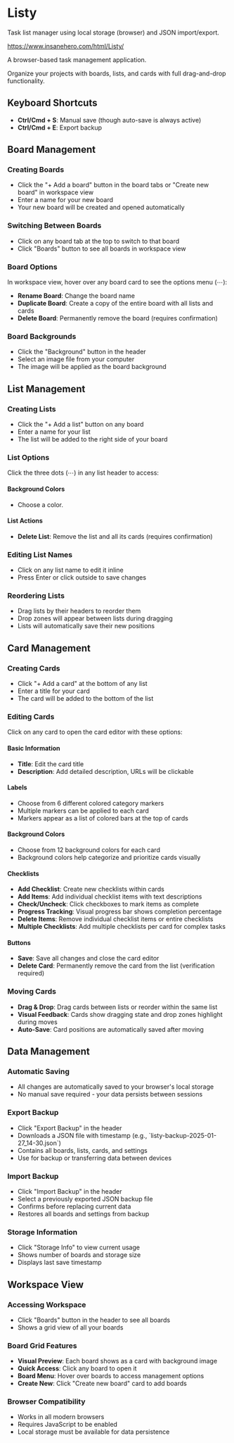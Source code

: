 # Listy



Task list manager using local storage (browser) and JSON import/export.



https://www.insanehero.com/html/Listy/



A browser-based task management application.

Organize your projects with boards, lists, and cards with full drag-and-drop functionality.


## Keyboard Shortcuts

- **Ctrl/Cmd + S**: Manual save (though auto-save is always active)
- **Ctrl/Cmd + E**: Export backup

## Board Management

### Creating Boards
- Click the "+ Add a board" button in the board tabs or "Create new board" in workspace view
- Enter a name for your new board
- Your new board will be created and opened automatically

### Switching Between Boards
- Click on any board tab at the top to switch to that board
- Click "Boards" button to see all boards in workspace view

### Board Options
In workspace view, hover over any board card to see the options menu (⋯):
- **Rename Board**: Change the board name
- **Duplicate Board**: Create a copy of the entire board with all lists and cards
- **Delete Board**: Permanently remove the board (requires confirmation)

### Board Backgrounds
- Click the "Background" button in the header
- Select an image file from your computer
- The image will be applied as the board background

## List Management

### Creating Lists
- Click the "+ Add a list" button on any board
- Enter a name for your list
- The list will be added to the right side of your board

### List Options
Click the three dots (⋯) in any list header to access:

#### Background Colors
- Choose a color.

#### List Actions
- **Delete List**: Remove the list and all its cards (requires confirmation)

### Editing List Names
- Click on any list name to edit it inline
- Press Enter or click outside to save changes

### Reordering Lists
- Drag lists by their headers to reorder them
- Drop zones will appear between lists during dragging
- Lists will automatically save their new positions

## Card Management

### Creating Cards
- Click "+ Add a card" at the bottom of any list
- Enter a title for your card
- The card will be added to the bottom of the list

### Editing Cards
Click on any card to open the card editor with these options:

#### Basic Information
- **Title**: Edit the card title
- **Description**: Add detailed description, URLs will be clickable

#### Labels
- Choose from 6 different colored category markers
- Multiple markers can be applied to each card
- Markers appear as a list of colored bars at the top of cards

#### Background Colors
- Choose from 12 background colors for each card
- Background colors help categorize and prioritize cards visually

#### Checklists
- **Add Checklist**: Create new checklists within cards
- **Add Items**: Add individual checklist items with text descriptions
- **Check/Uncheck**: Click checkboxes to mark items as complete
- **Progress Tracking**: Visual progress bar shows completion percentage
- **Delete Items**: Remove individual checklist items or entire checklists
- **Multiple Checklists**: Add multiple checklists per card for complex tasks

#### Buttons
- **Save**: Save all changes and close the card editor
- **Delete Card**: Permanently remove the card from the list (verification required)

### Moving Cards
- **Drag & Drop**: Drag cards between lists or reorder within the same list
- **Visual Feedback**: Cards show dragging state and drop zones highlight during moves
- **Auto-Save**: Card positions are automatically saved after moving

## Data Management

### Automatic Saving
- All changes are automatically saved to your browser's local storage
- No manual save required - your data persists between sessions

### Export Backup
- Click "Export Backup" in the header
- Downloads a JSON file with timestamp (e.g., \`listy-backup-2025-01-27_14-30.json\`)
- Contains all boards, lists, cards, and settings
- Use for backup or transferring data between devices

### Import Backup
- Click "Import Backup" in the header
- Select a previously exported JSON backup file
- Confirms before replacing current data
- Restores all boards and settings from backup

### Storage Information
- Click "Storage Info" to view current usage
- Shows number of boards and storage size
- Displays last save timestamp

## Workspace View

### Accessing Workspace
- Click "Boards" button in the header to see all boards
- Shows a grid view of all your boards

### Board Grid Features
- **Visual Preview**: Each board shows as a card with background image
- **Quick Access**: Click any board to open it
- **Board Menu**: Hover over boards to access management options
- **Create New**: Click "Create new board" card to add boards

### Browser Compatibility
- Works in all modern browsers
- Requires JavaScript to be enabled
- Local storage must be available for data persistence




